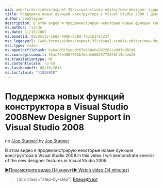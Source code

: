 ```yaml
---
uid: web-forms/videos/aspnet-35/visual-studio-editor/new-designer-support-in-visual-studio-2008
title: Поддержка новых функций конструктора в Visual Studio 2008 | Документация Майкрософт
author: JoeStagner
description: В этом видео я продемонстрирую некоторые новые функции конструктора в Visual Studio 2008.
ms.author: riande
ms.date: 11/15/2007
ms.assetid: 01305c35-5b83-408b-bc9d-fa31b17a723f
msc.legacyurl: /web-forms/videos/aspnet-35/visual-studio-editor/new-designer-support-in-visual-studio-2008
msc.type: video
ms.openlocfilehash: ba6ac05c5eeddf67e860ebe902262ca09fad8199
ms.sourcegitcommit: 45ac74e400f9f2b7dbded66297730f6f14a4eb25
ms.translationtype: MT
ms.contentlocale: ru-RU
ms.lasthandoff: 08/16/2018
ms.locfileid: "41836918"
---
```

<a name="new-designer-support-in-visual-studio-2008"></a><span data-ttu-id="63ffe-103">Поддержка новых функций конструктора в Visual Studio 2008</span><span class="sxs-lookup"><span data-stu-id="63ffe-103">New Designer Support in Visual Studio 2008</span></span>
====================
<span data-ttu-id="63ffe-104">по [(Joe Stagner)](https://github.com/JoeStagner)</span><span class="sxs-lookup"><span data-stu-id="63ffe-104">by [Joe Stagner](https://github.com/JoeStagner)</span></span>

<span data-ttu-id="63ffe-105">В этом видео я продемонстрирую некоторые новые функции конструктора в Visual Studio 2008.</span><span class="sxs-lookup"><span data-stu-id="63ffe-105">In this video I will demonstrate several of the new designer features in Visual Studio 2008.</span></span>

[<span data-ttu-id="63ffe-106">&#9654;Просмотрите видео (14 минут)</span><span class="sxs-lookup"><span data-stu-id="63ffe-106">&#9654; Watch video (14 minutes)</span></span>](https://channel9.msdn.com/Blogs/ASP-NET-Site-Videos/new-designer-support-in-visual-studio-2008)

> [!div class="step-by-step"]
> [<span data-ttu-id="63ffe-107">Вперед</span><span class="sxs-lookup"><span data-stu-id="63ffe-107">Next</span></span>](javascript-intellisense-support-in-visual-studio-2008.md)
